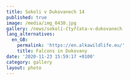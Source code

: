 ```yaml
---
title: Sokoli v Dukovanech 14
published: true
image: /media/img_0430.jpg
gallery: /news/sokolí-čtyřčata-v-dukovanech
lang_alternatives:
  en_GB:
    permalink: 'https://en.alkawildlife.eu/'
    title: Falcons in Dukovany
date: '2020-11-23 15:59:17 +0100'
category: gallery
layout: photo
---
```


